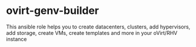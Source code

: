 # ovirt-genv-builder
This ansible role helps you to create datacenters, clusters, add hypervisors, add storage, create VMs, create templates and more in your oVirt/RHV instance
